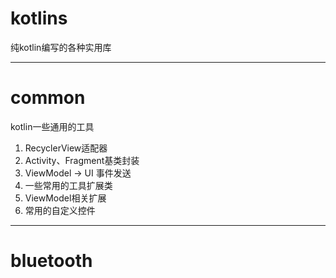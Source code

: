 # kotlins
纯kotlin编写的各种实用库
***
# common
kotlin一些通用的工具
1. RecyclerView适配器
2. Activity、Fragment基类封装
3. ViewModel -> UI 事件发送
4. 一些常用的工具扩展类
5. ViewModel相关扩展
6. 常用的自定义控件
***
# bluetooth


